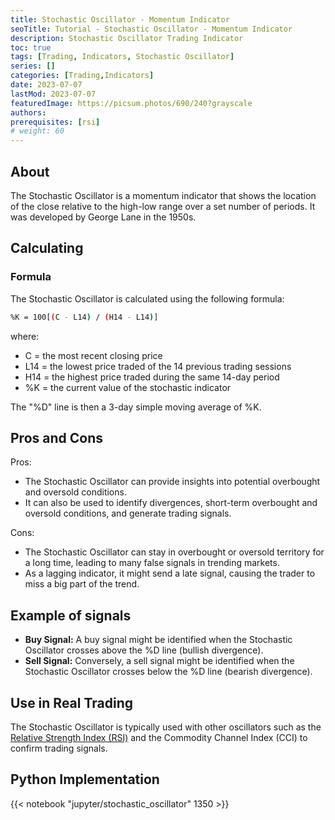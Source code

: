 ```yaml
---
title: Stochastic Oscillator - Momentum Indicator
seoTitle: Tutorial - Stochastic Oscillator - Momentum Indicator
description: Stochastic Oscillator Trading Indicator
toc: true
tags: [Trading, Indicators, Stochastic Oscillator]
series: []
categories: [Trading,Indicators]
date: 2023-07-07
lastMod: 2023-07-07
featuredImage: https://picsum.photos/690/240?grayscale
authors:
prerequisites: [rsi]
# weight: 60
---
```


## About

The Stochastic Oscillator is a momentum indicator that shows the location of the close relative to the high-low range over a set number of periods. It was developed by George Lane in the 1950s.

## Calculating

### Formula

The Stochastic Oscillator is calculated using the following formula:

```sh
%K = 100[(C - L14) / (H14 - L14)]
```

where:

- C = the most recent closing price
- L14 = the lowest price traded of the 14 previous trading sessions
- H14 = the highest price traded during the same 14-day period
- %K = the current value of the stochastic indicator

The "%D" line is then a 3-day simple moving average of %K.

## Pros and Cons

Pros:

- The Stochastic Oscillator can provide insights into potential overbought and oversold conditions.
- It can also be used to identify divergences, short-term overbought and oversold conditions, and generate trading signals.

Cons:

- The Stochastic Oscillator can stay in overbought or oversold territory for a long time, leading to many false signals in trending markets.
- As a lagging indicator, it might send a late signal, causing the trader to miss a big part of the trend.

## Example of signals

- **Buy Signal:** A buy signal might be identified when the Stochastic Oscillator crosses above the %D line (bullish divergence).
- **Sell Signal:** Conversely, a sell signal might be identified when the Stochastic Oscillator crosses below the %D line (bearish divergence).

## Use in Real Trading

The Stochastic Oscillator is typically used with other oscillators such as the [Relative Strength Index (RSI)](../rsi) and the Commodity Channel Index (CCI) to confirm trading signals.

## Python Implementation

{{< notebook "jupyter/stochastic_oscillator" 1350 >}}
